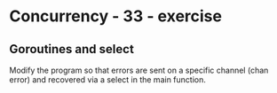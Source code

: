 # Concurrency - 33 - exercise

## Goroutines and select

Modify the program so that errors are sent on a specific channel (chan error) and recovered via a select in the main function.

